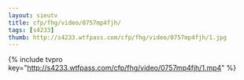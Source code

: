 ```yaml
--- 
layout: sieutv
title: cfp/fhg/video/0757mp4fjh/
tags: [s4233]
thumb: http://s4233.wtfpass.com/cfp/fhg/video/0757mp4fjh/1.jpg
---
```

{% include tvpro key="http://s4233.wtfpass.com/cfp/fhg/video/0757mp4fjh/1.mp4" %} 
